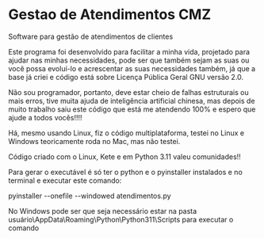 # Gestao de Atendimentos CMZ
Software para gestão de atendimentos de clientes

Este programa foi desenvolvido para facilitar a minha vida, projetado para ajudar nas minhas necessidades, pode ser que também sejam as suas ou você possa evoluí-lo e acrescentar as suas necessidades também, já que a base já criei e código está sobre Licença Pública Geral GNU versão 2.0.

Não sou programador, portanto, deve estar cheio de falhas estruturais ou mais erros, tive muita ajuda de inteligência artificial chinesa, mas depois de muito trabalho saiu este código que está me atendendo 100% e espero que ajude a todos vocês!!!!

Há, mesmo usando Linux, fiz o código multiplataforma, testei no Linux e Windows teoricamente roda no Mac, mas não testei. 

Código criado com o Linux, Kete e em Python 3.11 valeu comunidades!!


Para gerar o executável é só ter o python e o pyinstaller instalados e no terminal  e executar este comando:

pyinstaller --onefile --windowed atendimentos.py

No Windows pode ser que seja necessário estar na pasta usuário\AppData\Roaming\Python\Python311\Scripts para executar o comando
